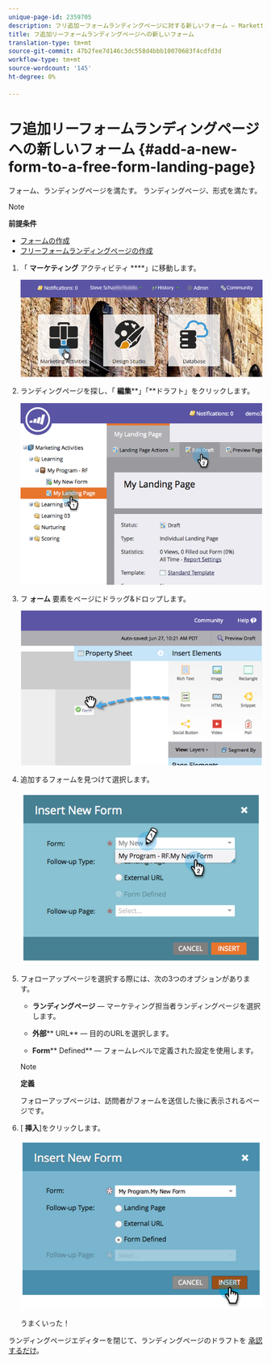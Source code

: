 ```yaml
---
unique-page-id: 2359705
description: フリ追加ーフォームランディングページに対する新しいフォーム — Marketto Docs — 製品ドキュメント
title: フ追加リーフォームランディングページへの新しいフォーム
translation-type: tm+mt
source-git-commit: 47b2fee7d146c3dc558d4bbb10070683f4cdfd3d
workflow-type: tm+mt
source-wordcount: '145'
ht-degree: 0%

---
```



# フ追加リーフォームランディングページへの新しいフォーム {#add-a-new-form-to-a-free-form-landing-page}

フォーム、ランディングページを満たす。 ランディングページ、形式を満たす。

>[!NOTE]
>
>**前提条件**
>
>* [フォームの作成](../../../../product-docs/demand-generation/forms/creating-a-form/create-a-form.md)
>* [フリーフォームランディングページの作成](create-a-free-form-landing-page.md)

>



1. 「 **マーケティング** アクティビティ ****」に移動します。

   ![](assets/login-marketing-activities-1.png)

1. ランディングページを探し、「 **編集****」「**&#x200B;ドラフト」をクリックします。

   ![](assets/image2014-9-16-14-3a44-3a15.png)

1. フ **ォーム** 要素をページにドラッグ&amp;ドロップします。

   ![](assets/image2015-5-21-15-3a43-3a30.png)

1. 追加するフォームを見つけて選択します。

   ![](assets/image2014-9-16-14-3a44-3a30.png)

1. フォローアップページを選択する際には、次の3つのオプションがあります。

   * **ランディングページ** — マーケティング担当者ランディングページを選択します。
   * **外部**** URL** — 目的のURLを選択します。

   * **Form**** Defined** — フォームレベルで定義された設定を使用します。
   >[!NOTE]
   >
   >**定義**
   >
   >
   >フォローアップページは、訪問者がフォームを送信した後に表示されるページです。

1. [ **挿入**]をクリックします。

   ![](assets/image2014-9-16-14-3a44-3a38.png)

   うまくいった！

ランディングページエディターを閉じて、ランディングページのドラフトを [承認するだけ](../../../../product-docs/demand-generation/landing-pages/understanding-landing-pages/approve-unapprove-or-delete-a-landing-page.md)。
